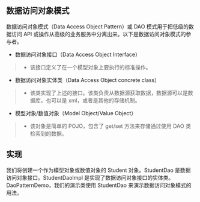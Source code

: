 ##  数据访问对象模式
数据访问对象模式（Data Access Object Pattern）或 DAO 模式用于把低级的数据访问 API 或操作从高级的业务服务中分离出来。以下是数据访问对象模式的参与者。

* 数据访问对象接口（Data Access Object Interface）
>* 该接口定义了在一个模型对象上要执行的标准操作。

* 数据访问对象实体类（Data Access Object concrete class）
>* 该类实现了上述的接口。该类负责从数据源获取数据，数据源可以是数据库，也可以是 xml，或者是其他的存储机制。

* 模型对象/数值对象（Model Object/Value Object）
>* 该对象是简单的 POJO，包含了 get/set 方法来存储通过使用 DAO 类检索到的数据。

##  实现
我们将创建一个作为模型对象或数值对象的 Student 对象。StudentDao 是数据访问对象接口。StudentDaoImpl 是实现了数据访问对象接口的实体类。DaoPatternDemo，我们的演示类使用 StudentDao 来演示数据访问对象模式的用法。